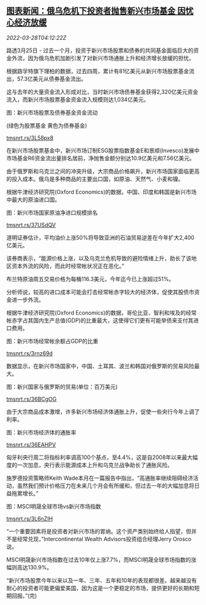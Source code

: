 <!--1648441862000-->
[图表新闻：俄乌危机下投资者抛售新兴市场基金 因忧心经济放缓](https://cn.reuters.com/article/ukraine-crisis-emerging-markets-graphic0-idCNKCS2LP0B1)
------

<div><i>2022-03-28T04:12:22Z</i></div><p>路透3月25日 - 过去一个月，投资于新兴市场股票和债券的共同基金面临巨大的资金外流，因为俄乌危机加剧引发了对新兴市场通胀上升和经济增长放缓的担忧。</p><p>根据路孚特旗下理柏的数据，过去四周，累计有81亿美元从新兴市场股票基金流出，57.3亿美元从债券基金流出。</p><p>这与去年的大量资金流入形成对比，当时新兴市场债券基金获得2,320亿美元资金流入，而新兴市场股票基金资金流入规模则达1,034亿美元。</p><p>图：新兴市场股票及债券基金资金流动</p><p>(绿色为股票基金 黄色为债券基金)</p><p><a href="https://tmsnrt.rs/3L58px8">tmsnrt.rs/3L58px8</a></p><p>在新兴市场股票基金中，新兴市场订制ESG股票指数基金E和景顺(Invesco)发展中市场基金R6资金流出量排名居前，净抛售金额分别达10.9亿美元和7.56亿美元。</p><p>由于俄罗斯和乌克兰之间的冲突升级，大宗商品价格飙升，新兴市场国家面临更高的投入成本。俄乌是多种商品的主要出口国，如原油、天然气、小麦和镍。</p><p>根据牛津经济研究院(Oxford Economics)的数据，中国、印度和韩国是新兴市场中最大的原油进口国。</p><p>图：新兴市场国家原油净进口规模排名</p><p><a href="https://tmsnrt.rs/37USdQV">tmsnrt.rs/37USdQV</a></p><p>道明证券估计，平均油价上涨50%将导致亚洲的石油贸易逆差在今年扩大2,400亿美元。</p><p>该券商表示，“能源价格上涨，以及乌克兰危机导致的避险情绪上升，助长了该地区资本外流的风险，而此时经常帐状况正在恶化。”</p><p>布兰特原油周五交易价格为每桶116.3美元，今年迄今已上涨超过51%。</p><p>分析师说，较高的进口成本可能会打击经常帐赤字较大的经济体，促使其股债市资金进一步外流。</p><p>根据牛津经济研究院(Oxford Economics)的数据，哥伦比亚、智利和埃及的经常帐赤字占其国内生产总值(GDP)的比重最大，这使得它们更有可能举债来支付其进口费用。</p><p>图：新兴市场经常帐余额占GDP的比重</p><p><a href="https://tmsnrt.rs/3rnz69d">tmsnrt.rs/3rnz69d</a></p><p>数据显示，在新兴市场国家中，中国、土耳其、波兰和韩国对俄罗斯的贸易风险最大。</p><p>图：新兴国家与俄罗斯的贸易(单位：百万美元)</p><p><a href="https://tmsnrt.rs/36BCgOG">tmsnrt.rs/36BCgOG</a></p><p>由于大宗商品成本激增，许多新兴市场经济体通胀上升，促使一些央行今年上调了利率。</p><p>图：新兴市场经济体的通胀率</p><p><a href="https://tmsnrt.rs/36EAHPV">tmsnrt.rs/36EAHPV</a></p><p>匈牙利央行周二将指标利率调高100个基点，至4.4%，这是自2008年以来最大幅度的一次加息，央行表示能源成本上升和乌克兰战争助长了通胀风险。</p><p>施罗德投资策略师Keith Wade本月在一篇报告中指出，“高通胀率继续阻碍经济活动，虽然我们预计价格压力在未来几个月会有所缓和，但过去一年的大幅加息将日益拖累增长。”</p><p>图：MSCI明晟全球市场vs新兴市场指数</p><p><a href="https://tmsnrt.rs/3L6nZIH">tmsnrt.rs/3L6nZIH</a></p><p>“一个重要因素将是投资者对新兴市场的胃纳。这个资产类别始终给人指望，但并不是经常兑现，”Intercontinental Wealth Advisors投资组合经理Jerry Orosco说。</p><p>MSCI明晟新兴市场指数在过去10年仅上涨7.7%，而MSCI明晟全球市场指数的涨幅则高达130.9%。</p><p>“新兴市场股票今年以来以及一年、三年、五年和10年的表现都很差。越来越没有耐心的投资者可能更偏爱美国，因为这是一个更稳定的市场，提供更好的长期和短期回报。”(完)</p>
